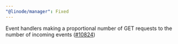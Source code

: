 ```yaml
---
"@linode/manager": Fixed
---
```


Event handlers making a proportional number of GET requests to the number of incoming events ([#10824](https://github.com/linode/manager/pull/10824))
